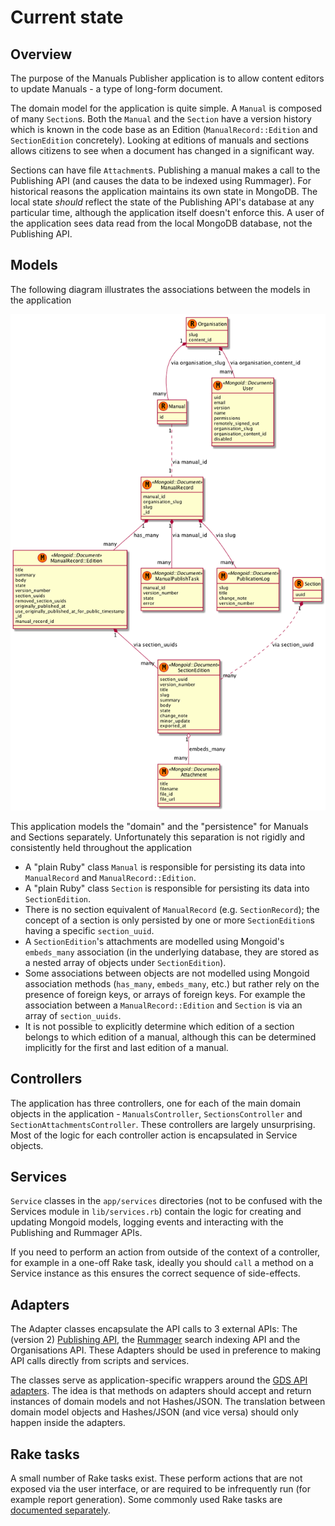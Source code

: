 # Current state

## Overview

The purpose of the Manuals Publisher application is to allow content editors to update Manuals - a type of long-form document.

The domain model for the application is quite simple. A `Manual` is composed of many `Section`s. Both the `Manual` and the `Section` have a version history which is known in the code base as an Edition (`ManualRecord::Edition` and `SectionEdition` concretely). Looking at editions of manuals and sections allows citizens to see when a document has changed in a significant way.

Sections can have file `Attachment`s. Publishing a manual makes a call to the Publishing API (and causes the data to be indexed using Rummager). For historical reasons the application maintains its own state in MongoDB. The local state *should* reflect the state of the Publishing API's database at any particular time, although the application itself doesn't enforce this. A user of the application sees data read from the local MongoDB database, not the Publishing API.

## Models

The following diagram illustrates the associations between the models in the application

![Class relationship diagram](diagram.png)

This application models the "domain" and the "persistence" for Manuals and Sections separately. Unfortunately this separation is not rigidly and consistently held throughout the application

- A "plain Ruby" class `Manual` is responsible for persisting its data into `ManualRecord` and `ManualRecord::Edition`.
- A "plain Ruby" class `Section` is responsible for persisting its data into `SectionEdition`.
- There is no section equivalent of `ManualRecord` (e.g. `SectionRecord`); the concept of a section is only persisted by one or more `SectionEdition`s having a specific `section_uuid`.
- A `SectionEdition`'s attachments are modelled using Mongoid's `embeds_many` association (in the underlying database, they are stored as a nested array of objects under `SectionEdition`).
- Some associations between objects are not modelled using Mongoid association methods (`has_many`, `embeds_many`, etc.) but rather rely on the presence of foreign keys, or arrays of foreign keys. For example the association between a `ManualRecord::Edition` and `Section` is via an array of `section_uuids`.
- It is not possible to explicitly determine which edition of a section belongs to which edition of a manual, although this can be determined implicitly for the first and last edition of a manual.

## Controllers

The application has three controllers, one for each of the main domain objects in the application - `ManualsController`, `SectionsController` and `SectionAttachmentsController`. These controllers are largely unsurprising. Most of the logic for each controller action is encapsulated in Service objects.

## Services

`Service` classes in the `app/services` directories (not to be confused with the Services module in `lib/services.rb`) contain the logic for creating and updating Mongoid models, logging events and interacting with the Publishing and Rummager APIs.

If you need to perform an action from outside of the context of a controller, for example in a one-off Rake task, ideally you should `call` a method on a Service instance as this ensures the correct sequence of side-effects.

## Adapters

The Adapter classes encapsulate the API calls to 3 external APIs: The (version 2) [Publishing API](https://github.com/alphagov/publishing-api), the [Rummager](https://github.com/alphagov/rummager) search indexing API and the Organisations API. These Adapters should be used in preference to making API calls directly from scripts and services.

The classes serve as application-specific wrappers around the [GDS API adapters](https://github.com/alphagov/gds-api-adapters). The idea is that methods on adapters should accept and return instances of domain models and not Hashes/JSON. The translation between domain model objects and Hashes/JSON (and vice versa) should only happen inside the adapters.

## Rake tasks

A small number of Rake tasks exist. These perform actions that are not exposed via the user interface, or are required to be infrequently run (for example report generation). Some commonly used Rake tasks are [documented separately](rake-tasks.md).
